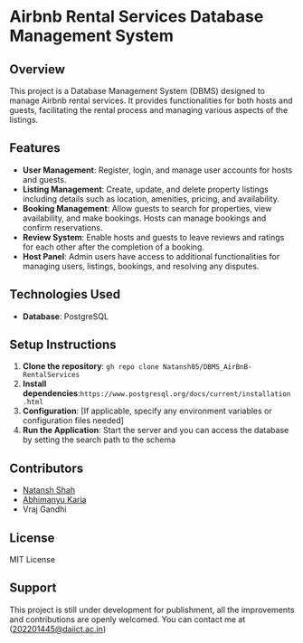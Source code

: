 
# Airbnb Rental Services Database Management System

## Overview
This project is a Database Management System (DBMS) designed to manage Airbnb rental services. It provides functionalities for both hosts and guests, facilitating the rental process and managing various aspects of the listings.

## Features
- **User Management**: Register, login, and manage user accounts for hosts and guests.
- **Listing Management**: Create, update, and delete property listings including details such as location, amenities, pricing, and availability.
- **Booking Management**: Allow guests to search for properties, view availability, and make bookings. Hosts can manage bookings and confirm reservations.
- **Review System**: Enable hosts and guests to leave reviews and ratings for each other after the completion of a booking.
- **Host Panel**: Admin users have access to additional functionalities for managing users, listings, bookings, and resolving any disputes.

## Technologies Used
- **Database**: PostgreSQL

## Setup Instructions
1. **Clone the repository**: `gh repo clone Natansh05/DBMS_AirBnB-RentalServices`
2. **Install dependencies**:`https://www.postgresql.org/docs/current/installation.html`
3. **Configuration**: [If applicable, specify any environment variables or configuration files needed]
4. **Run the Application**: Start the server and you can access the database by setting the search path to the schema
   

## Contributors
- [Natansh Shah](https://github.com/Natansh05)
- [Abhimanyu Karia](https://github.com/Abhimanyukaria)
- Vraj Gandhi

## License
MIT License

## Support
This project is still under development for publishment, all the improvements and contributions are openly welcomed.
You can contact me at (202201445@daiict.ac.in)
